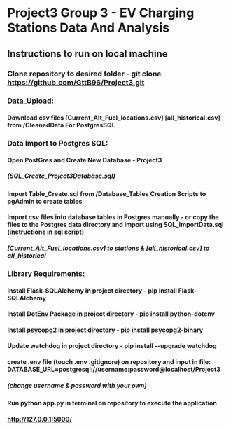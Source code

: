 # Project3 Group 3 - EV Charging Stations Data And Analysis

## Instructions to run on local machine

### Clone repository to desired folder - git clone https://github.com/GttB96/Project3.git

### Data_Upload:
#### Download csv files [Current_Alt_Fuel_locations.csv] [all_historical.csv] from /CleanedData For PostgresSQL

### Data Import to Postgres SQL:
#### Open PostGres and Create New Database - Project3 
##### (SQL_Create_Project3Database.sql)

#### Import Table_Create.sql from /Database_Tables Creation Scripts to pgAdmin to create tables
#### Import csv files into database tables in Postgres manually - or copy the files to the Postgres data directory and import using SQL_ImportData.sql (instructions in sql script)
#####        [Current_Alt_Fuel_locations.csv] to stations & [all_historical.csv] to all_historical

### Library Requirements:
#### Install Flask-SQLAlchemy in project directory - pip install Flask-SQLAlchemy
#### Install DotEnv Package in project directory - pip install python-dotenv
#### Install psycopg2 in project directory - pip install psycopg2-binary
#### Update watchdog in project directory - pip install --upgrade watchdog

#### create .env file (touch .env .gitignore) on repository and input in file: DATABASE_URL=postgresql://username:password@localhost/Project3
##### **(change username & password with your own)**

#### Run python app.py in terminal on repository to execute the application
#### http://127.0.0.1:5000/
